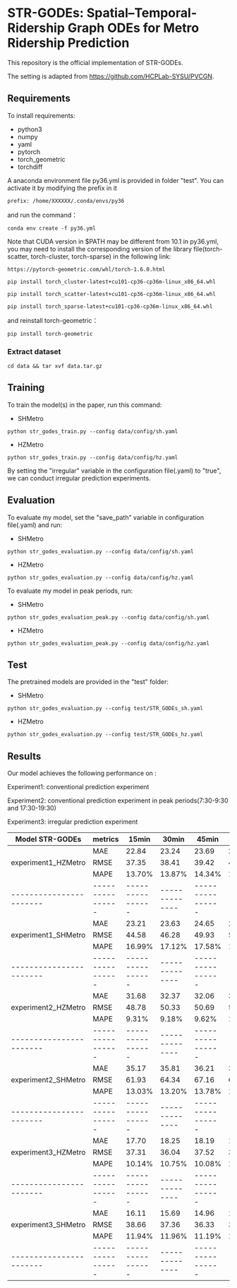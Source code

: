 # STR-GODEs: Spatial–Temporal-Ridership Graph ODEs for Metro Ridership Prediction

This repository is the official implementation of STR-GODEs. 

The setting is adapted from https://github.com/HCPLab-SYSU/PVCGN.

## Requirements

To install requirements:
- python3
- numpy
- yaml
- pytorch
- torch_geometric
- torchdiff

A anaconda environment file py36.yml is provided in folder "test". You can activate it by modifying the prefix in it
```
prefix: /home/XXXXXX/.conda/envs/py36
```
and run the command：
```
conda env create -f py36.yml
```
Note that CUDA version in $PATH may be different from 10.1 in py36.yml, you may need to install the corresponding version of the library file(torch-scatter, torch-cluster, torch-sparse) in the following link: 
```
https://pytorch-geometric.com/whl/torch-1.6.0.html

pip install torch_cluster-latest+cu101-cp36-cp36m-linux_x86_64.whl

pip install torch_scatter-latest+cu101-cp36-cp36m-linux_x86_64.whl

pip install torch_sparse-latest+cu101-cp36-cp36m-linux_x86_64.whl
```
and reinstall torch-geometric：
```
pip install torch-geometric
```


### Extract dataset
```
cd data && tar xvf data.tar.gz
```

## Training

To train the model(s) in the paper, run this command:

- SHMetro
```
python str_godes_train.py --config data/config/sh.yaml
```

- HZMetro
```
python str_godes_train.py --config data/config/hz.yaml
```

By setting the "irregular" variable in the configuration file(.yaml) to "true", we can conduct irregular prediction experiments.

## Evaluation

To evaluate my model, set the "save_path" variable in configuration file(.yaml) and run:

- SHMetro
```
python str_godes_evaluation.py --config data/config/sh.yaml
```
- HZMetro
```
python str_godes_evaluation.py --config data/config/hz.yaml
```

To evaluate my model in peak periods, run:

- SHMetro
```
python str_godes_evaluation_peak.py --config data/config/sh.yaml
```
- HZMetro
```
python str_godes_evaluation_peak.py --config data/config/hz.yaml
```


## Test

The pretrained models are provided in the "test" folder:
- SHMetro
```
python str_godes_evaluation.py --config test/STR_GODEs_sh.yaml
```
- HZMetro
```
python str_godes_evaluation.py --config test/STR_GODEs_hz.yaml
```


## Results

Our model achieves the following performance on :

Experiment1: conventional prediction experiment

Experiment2: conventional prediction experiment in peak periods(7:30-9:30 and 17:30-19:30) 

Experiment3: irregular prediction experiment

| Model STR-GODEs | metrics | 15min | 30min | 45min | 60min |
| ----------------------- |---------------- |---------------- | -------------- |---------------- | -------------- |
|                      |     MAE         |     22.84         |      23.24       |     23.69         |      24.25       |
| experiment1_HZMetro  |     RMSE         |     37.35         |      38.41       |     39.42         |      40.81       |
|                      |     MAPE         |     13.70%         |      13.87%       |     14.34%         |      15.37%       |
| ----------------------- |---------------- |---------------- | -------------- |---------------- | -------------- |
|                      |     MAE         |     23.21         |      23.63       |     24.65         |      25.56       |
| experiment1_SHMetro  |     RMSE         |     44.58         |      46.28       |     49.93         |      53.39       |
|                      |     MAPE         |     16.99%         |      17.12%       |     17.58%         |      18.25%       |
| ----------------------- |---------------- |---------------- | -------------- |---------------- | -------------- |
|                      |     MAE         |     31.68        |      32.37       |     32.06         |      30.82       |
| experiment2_HZMetro  |     RMSE         |     48.78         |      50.33       |     50.69         |      50.45       |
|                      |     MAPE         |     9.31%         |      9.18%       |     9.62%         |     10.20%       |
| ----------------------- |---------------- |---------------- | -------------- |---------------- | -------------- |
|                      |     MAE         |     35.17         |      35.81       |     36.21         |      35.44       |
| experiment2_SHMetro  |     RMSE         |     61.93         |      64.34       |     67.16        |      66.99       |
|                      |     MAPE         |     13.03%         |      13.20%       |     13.78%         |      14.87%       |
| ----------------------- |---------------- |---------------- | -------------- |---------------- | -------------- |
|                      |     MAE         |     17.70         |      18.25       |     18.19         |      18.45       |
| experiment3_HZMetro  |     RMSE         |     37.31         |      36.04       |     37.52         |      37.41       |
|                      |     MAPE         |     10.14%         |      10.75%       |     10.08%         |      10.74%       |
| ----------------------- |---------------- |---------------- | -------------- |---------------- | -------------- |
|                      |     MAE         |     16.11         |      15.69       |     14.96         |      15.66       |
| experiment3_SHMetro  |     RMSE         |     38.66         |      37.36       |     36.33         |      39.72       |
|                      |     MAPE         |     11.94%         |      11.96%       |     11.19%         |      11.02%       |
| ----------------------- |---------------- |---------------- | -------------- |---------------- | -------------- |


